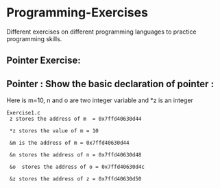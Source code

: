 # Programming-Exercises
Different exercises on different programming languages to practice programming skills.

## Pointer Exercise:

 Pointer : Show the basic declaration of pointer :                                                            
-------------------------------------------------------                                                       
 Here is m=10, n and o are two integer variable and *z is an integer                                          

```    
Exercise1.c                                                                                                        
 z stores the address of m  = 0x7ffd40630d44                                                                  
                                                                                                              
 *z stores the value of m = 10                                                                                
                                                                                                              
 &m is the address of m = 0x7ffd40630d44                                                                      
                                                                                                              
 &n stores the address of n = 0x7ffd40630d48                                                                  
                                                                                                              
 &o  stores the address of o = 0x7ffd40630d4c                                                                 
                                                                                                              
 &z stores the address of z = 0x7ffd40630d50 
```